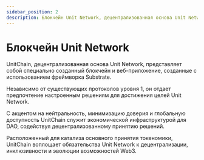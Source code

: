 ```yaml
---
sidebar_position: 2
description: Блокчейн Unit Network, децентрализованная основа Unit Network, представляет собой специально созданный блокчейн и веб-приложение, созданные с использованием фреймворка Substrate.
---
```


# Блокчейн Unit Network

UnitChain, децентрализованная основа Unit Network, представляет собой специально созданный блокчейн и веб-приложение, созданные с использованием фреймворка Substrate.

Независимо от существующих протоколов уровня 1, он отдает предпочтение настроенным решениям для достижения целей Unit Network.

С акцентом на нейтральность, минимизацию доверия и глобальную доступность UnitChain служит экономической инфраструктурой для DAO, содействуя децентрализованному принятию решений.

Расположенный для катализа основного принятия токеномики, UnitChain воплощает обязательства Unit Network к децентрализации, инклюзивности и эволюции возможностей Web3.
